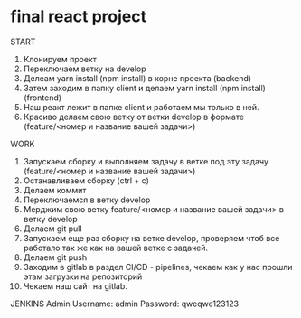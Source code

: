 # final react project

START

1. Клонируем проект
2. Переключаем ветку на develop
3. Делеам yarn install (npm install) в корне проекта (backend)
4. Затем заходим в папку client и делаем yarn install (npm install) (frontend)
5. Наш реакт лежит в папке client и работаем мы только в ней.
6. Красиво делаем свою ветку от ветки develop в формате (feature/<номер и название вашей задачи>)

WORK

1. Запускаем сборку и выполняем задачу в ветке под эту задачу (feature/<номер и название вашей задачи>)
2. Останавливаем сборку (ctrl + c)
3. Делаем коммит
4. Переключаемся в ветку develop
5. Мерджим свою ветку feature/<номер и название вашей задачи> в ветку develop
6. Делаем git pull
7. Запускаем еще раз сборку на ветке develop, проверяем чтоб все работало так же как на вашей ветке с задачей.
8. Делаем git push
9. Заходим в gitlab в раздел CI/CD - pipelines, чекаем как у нас прошли этам загрузки на репозиторий
10. Чекаем наш сайт на gitlab.

JENKINS Admin
Username: admin
Password: qweqwe123123
